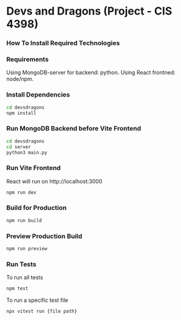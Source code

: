 # Devs and Dragons (Project - CIS 4398)

### How To Install Required Technologies

### Requirements

Using MongoDB-server for backend: python.
Using React frontned: node/npm.

### Install Dependencies

```bash
cd devsdragons
npm install
```
### Run MongoDB Backend before Vite Frontend

```bash
cd devsdragons
cd server
python3 main.py
```

### Run Vite Frontend

React will run on http://localhost:3000

```bash
npm run dev
```

### Build for Production

```bash
npm run build
```

### Preview Production Build

```bash
npm run preview
```

### Run Tests

To run all tests
```bash
npm test
```

To run a specific test file
```bash
npx vitest run {file path}
```
